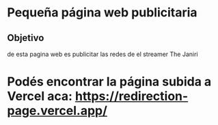 # Pequeña página web publicitaria

## Objetivo 
de esta pagina web es publicitar las redes de el streamer The Janiri

# Podés encontrar la página subida a Vercel aca: https://redirection-page.vercel.app/

